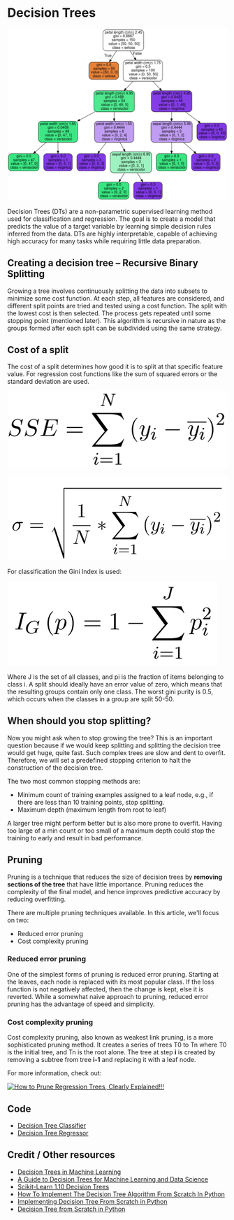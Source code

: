 # Decision Trees

![Decision Tree Example](doc/iris_decision_tree.png)

Decision Trees (DTs) are a non-parametric supervised learning method used for classification and regression. The goal is to create a model that predicts the value of a target variable by learning simple decision rules inferred from the data. DTs are highly interpretable, capable of achieving high accuracy for many tasks while requiring little data preparation. 

## Creating a decision tree – Recursive Binary Splitting

Growing a tree involves continuously splitting the data into subsets to minimize some cost function. At each step, all features are considered, and different split points are tried and tested using a cost function. The split with the lowest cost is then selected. The process gets repeated until some stopping point (mentioned later). This algorithm is recursive in nature as the groups formed after each split can be subdivided using the same strategy.

## Cost of a split

The cost of a split determines how good it is to split at that specific feature value. For regression cost functions like the sum of squared errors or the standard deviation are used.

![Sum Squared Errors](doc/math/sum_squared_errors.PNG)

![Standard Deviation](doc/math/standard_deviation.PNG)

For classification the Gini Index is used:

![Gini Index](doc/math/gini_index.PNG)

Where J is the set of all classes, and pi is the fraction of items belonging to class i. A split should ideally have an error value of zero, which means that the resulting groups contain only one class. The worst gini purity is 0.5, which occurs when the classes in a group are split 50-50.

## When should you stop splitting?

Now you might ask when to stop growing the tree? This is an important question because if we would keep splitting and splitting the decision tree would get huge, quite fast. Such complex trees are slow and dent to overfit. Therefore, we will set a predefined stopping criterion to halt the construction of the decision tree.

The two most common stopping methods are:
* Minimum count of training examples assigned to a leaf node, e.g., if there are less than 10 training points, stop splitting.
* Maximum depth (maximum length from root to leaf)

A larger tree might perform better but is also more prone to overfit. Having too large of a min count or too small of a maximum depth could stop the training to early and result in bad performance.

## Pruning

Pruning is a technique that reduces the size of decision trees by **removing sections of the tree** that have little importance. Pruning reduces the complexity of the final model, and hence improves predictive accuracy by reducing overfitting.

There are multiple pruning techniques available. In this article, we'll focus on two:
* Reduced error pruning
* Cost complexity pruning

### Reduced error pruning

One of the simplest forms of pruning is reduced error pruning. Starting at the leaves, each node is replaced with its most popular class. If the loss function is not negatively affected, then the change is kept, else it is reverted. While a somewhat naive approach to pruning, reduced error pruning has the advantage of speed and simplicity. 

### Cost complexity pruning

Cost complexity pruning, also known as weakest link pruning, is a more sophisticated pruning method. It creates a series of trees T0 to Tn where T0 is the initial tree, and Tn is the root alone. The tree at step **i** is created by removing a subtree from tree **i-1** and replacing it with a leaf node. 

For more information, check out:

[![How to Prune Regression Trees, Clearly Explained!!!](https://img.youtube.com/vi/D0efHEJsfHo/maxresdefault.jpg)](https://youtu.be/D0efHEJsfHo)

## Code

* [Decision Tree Classifier](code/decision_tree_classification.py)
* [Decision Tree Regressor](code/decision_tree_regression.py)

## Credit / Other resources

* [Decision Trees in Machine Learning](https://towardsdatascience.com/decision-trees-in-machine-learning-641b9c4e8052)
* [A Guide to Decision Trees for Machine Learning and Data Science](https://towardsdatascience.com/a-guide-to-decision-trees-for-machine-learning-and-data-science-fe2607241956)
* [Scikit-Learn 1.10 Decision Trees](https://scikit-learn.org/stable/modules/tree.html)
* [How To Implement The Decision Tree Algorithm From Scratch In Python](https://machinelearningmastery.com/implement-decision-tree-algorithm-scratch-python/)
* [Implementing Decision Tree From Scratch in Python](https://medium.com/@penggongting/implementing-decision-tree-from-scratch-in-python-c732e7c69aea)
* [Decision Tree from Scratch in Python](https://towardsdatascience.com/decision-tree-from-scratch-in-python-46e99dfea775)